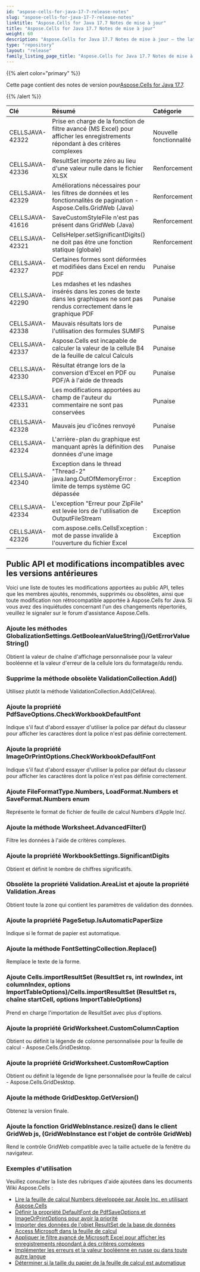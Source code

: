```yaml
---
id: "aspose-cells-for-java-17-7-release-notes"
slug: "aspose-cells-for-java-17-7-release-notes"
linktitle: "Aspose.Cells for Java 17.7 Notes de mise à jour"
title: "Aspose.Cells for Java 17.7 Notes de mise à jour"
weight: 60
description: "Aspose.Cells for Java 17.7 Notes de mise à jour – the latest updates and fixes."
type: "repository"
layout: "release"
family_listing_page_title: "Aspose.Cells for Java 17.7 Notes de mise à jour"
---
```

{{% alert color="primary" %}} 

 Cette page contient des notes de version pour[Aspose.Cells for Java 17.7](https://releases.aspose.com/cells/java/new-releases/aspose.cells-for-java-17.7/).

{{% /alert %}} 

|**Clé**|**Résumé**|**Catégorie**|
|:- |:- |:- |
|CELLSJAVA-42322|Prise en charge de la fonction de filtre avancé (MS Excel) pour afficher les enregistrements répondant à des critères complexes|Nouvelle fonctionnalité|
|CELLSJAVA-42336|ResultSet importe zéro au lieu d'une valeur nulle dans le fichier XLSX|Renforcement|
|CELLSJAVA-42329|Améliorations nécessaires pour les filtres de données et les fonctionnalités de pagination - Aspose.Cells.GridWeb (Java)|Renforcement|
|CELLSJAVA-41616|SaveCustomStyleFile n'est pas présent dans GridWeb (Java)|Renforcement|
|CELLSJAVA-42321|CellsHelper.setSignificantDigits() ne doit pas être une fonction statique (globale)|Renforcement|
|CELLSJAVA-42327|Certaines formes sont déformées et modifiées dans Excel en rendu PDF|Punaise|
|CELLSJAVA-42290|Les mdashes et les ndashes insérés dans les zones de texte dans les graphiques ne sont pas rendus correctement dans le graphique PDF|Punaise|
|CELLSJAVA-42338|Mauvais résultats lors de l'utilisation des formules SUMIFS|Punaise|
|CELLSJAVA-42337|Aspose.Cells est incapable de calculer la valeur de la cellule B4 de la feuille de calcul Calculs|Punaise|
|CELLSJAVA-42330|Résultat étrange lors de la conversion d'Excel en PDF ou PDF/A à l'aide de threads|Punaise|
|CELLSJAVA-42331|Les modifications apportées au champ de l'auteur du commentaire ne sont pas conservées|Punaise|
|CELLSJAVA-42328|Mauvais jeu d'icônes renvoyé|Punaise|
|CELLSJAVA-42324|L'arrière-plan du graphique est manquant après la définition des données d'une image|Punaise|
|CELLSJAVA-42340|Exception dans le thread "Thread-2" java.lang.OutOfMemoryError : limite de temps système GC dépassée|Exception|
|CELLSJAVA-42334|L'exception "Erreur pour ZipFile" est levée lors de l'utilisation de OutputFileStream|Exception|
|CELLSJAVA-42326|com.aspose.cells.CellsException : mot de passe invalide à l'ouverture du fichier Excel|Exception|
## **Public API et modifications incompatibles avec les versions antérieures**
Voici une liste de toutes les modifications apportées au public API, telles que les membres ajoutés, renommés, supprimés ou obsolètes, ainsi que toute modification non rétrocompatible apportée à Aspose.Cells for Java. Si vous avez des inquiétudes concernant l'un des changements répertoriés, veuillez le signaler sur le forum d'assistance Aspose.Cells.
### **Ajoute les méthodes GlobalizationSettings.GetBooleanValueString()/GetErrorValueString()**
Obtient la valeur de chaîne d'affichage personnalisée pour la valeur booléenne et la valeur d'erreur de la cellule lors du formatage/du rendu.
### **Supprime la méthode obsolète ValidationCollection.Add()**
Utilisez plutôt la méthode ValidationCollection.Add(CellArea).
### **Ajoute la propriété PdfSaveOptions.CheckWorkbookDefaultFont**
Indique s'il faut d'abord essayer d'utiliser la police par défaut du classeur pour afficher les caractères dont la police n'est pas définie correctement.
### **Ajoute la propriété ImageOrPrintOptions.CheckWorkbookDefaultFont**
Indique s'il faut d'abord essayer d'utiliser la police par défaut du classeur pour afficher les caractères dont la police n'est pas définie correctement.
### **Ajoute FileFormatType.Numbers, LoadFormat.Numbers et SaveFormat.Numbers enum**
Représente le format de fichier de feuille de calcul Numbers d'Apple Inc/.
### **Ajoute la méthode Worksheet.AdvancedFilter()**
Filtre les données à l'aide de critères complexes.
### **Ajoute la propriété WorkbookSettings.SignificantDigits**
Obtient et définit le nombre de chiffres significatifs.
### **Obsolète la propriété Validation.AreaList et ajoute la propriété Validation.Areas**
Obtient toute la zone qui contient les paramètres de validation des données.
### **Ajoute la propriété PageSetup.IsAutomaticPaperSize**
Indique si le format de papier est automatique.
### **Ajoute la méthode FontSettingCollection.Replace()**
Remplace le texte de la forme.
### **Ajoute Cells.importResultSet (ResultSet rs, int rowIndex, int columnIndex, options ImportTableOptions)/Cells.importResultSet (ResultSet rs, chaîne startCell, options ImportTableOptions)**
Prend en charge l'importation de ResultSet avec plus d'options.
### **Ajoute la propriété GridWorksheet.CustomColumnCaption**
Obtient ou définit la légende de colonne personnalisée pour la feuille de calcul - Aspose.Cells.GridDesktop.
### **Ajoute la propriété GridWorksheet.CustomRowCaption**
Obtient ou définit la légende de ligne personnalisée pour la feuille de calcul - Aspose.Cells.GridDesktop.
### **Ajoute la méthode GridDesktop.GetVersion()**
Obtenez la version finale.
### **Ajoute la fonction GridWebInstance.resize() dans le client GridWeb js, (GridWebInstance est l'objet de contrôle GridWeb)**
Rend le contrôle GridWeb compatible avec la taille actuelle de la fenêtre du navigateur.


### **Exemples d'utilisation**
Veuillez consulter la liste des rubriques d'aide ajoutées dans les documents Wiki Aspose.Cells :

- [Lire la feuille de calcul Numbers développée par Apple Inc. en utilisant Aspose.Cells](https://docs.aspose.com/cells/fr/java/read-numbers-spreadsheet-developed-by-apple-inc-using-aspose-cells/)
- [Définir la propriété DefaultFont de PdfSaveOptions et ImageOrPrintOptions pour avoir la priorité](https://docs.aspose.com/cells/fr/java/set-defaultfont-property-of-pdfsaveoptions-and-imageorprintoptions-to-have-priority/)
- [Importer des données de l'objet ResultSet de la base de données Access Microsoft dans la feuille de calcul](https://docs.aspose.com/cells/fr/java/import-data-from-microsoft-access-database-resultset-object-to-the-worksheet/)
- [Appliquer le filtre avancé de Microsoft Excel pour afficher les enregistrements répondant à des critères complexes](https://docs.aspose.com/cells/fr/java/apply-advanced-filter-of-microsoft-excel-to-display-records-meeting-complex-criteria/)
- [Implémenter les erreurs et la valeur booléenne en russe ou dans toute autre langue](https://docs.aspose.com/cells/fr/java/implement-errors-and-boolean-value-in-russian-or-any-other-language/)
- [Déterminer si la taille du papier de la feuille de calcul est automatique](https://docs.aspose.com/cells/fr/java/determine-if-paper-size-of-worksheet-is-automatic/)


